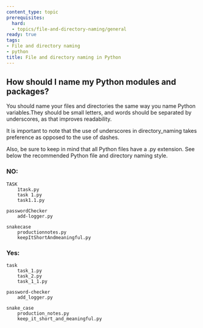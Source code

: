 ```yaml
---
content_type: topic
prerequisites:
  hard:
  - topics/file-and-directory-naming/general
ready: true
tags:
- File and directory naming
- python
title: File and directory naming in Python
---
```


## How should I name my Python modules and packages?

You should name your files and directories the same way you name Python variables.They should be small letters, and words should be separated by underscores, as that improves readability.

It is important to note that the use of underscores in directory_naming takes preference as opposed to the use of dashes.

Also, be sure to keep in mind that all Python files have a .py extension. See below the recommended Python file and directory naming style. 

### NO:
```
TASK
    1task.py
    task 1.py
    task1.1.py
        
passwordChecker
    add-logger.py

snakecase
    productionnotes.py
    keepItShortAndmeaningful.py
```

### Yes:

```
task
    task_1.py
    task_2.py
    task_1_1.py

password-checker
    add_logger.py

snake_case
    production_notes.py
    keep_it_short_and_meaningful.py
```
